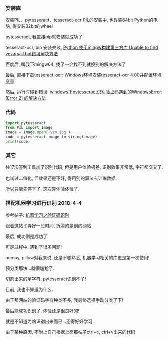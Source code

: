 ### 安装库
安装PIL、pytesseract、tesseract-ocr
PIL的安装中, 也许装64bit Python的电脑, 得安装32bit的wheel

pytesseract, 我直接pip就安装就成功了

tesseract-ocr, pip 安装失败, [Python 使用mingw构建第三方库 Unable to find vcvarsall.bat错误解决方法](https://blog.csdn.net/huobanjishijian/article/details/51915206)

百度后, 叫我下mingw64, 找了一会找不到就换别的解决方法了

最后, 直接下载tesseract-ocr: [Windows环境安装tesseract-ocr 4.00并配置环境变量](https://www.cnblogs.com/jianqingwang/p/6978724.html)

然后, 运行时碰到错误: [windows下pytesseract识别验证码遇到的WindowsError: [Error 2] 的解决方法](https://blog.csdn.net/bigzhao_25/article/details/52350781)

### 代码

``` python
import pytesseract
from PIL import Image
image = Image.open('yzm.jpg')
code = pytesseract.image_to_string(image)
print(code)
```

### 其它
往17沃签到工具加了识别代码, 但是用户体验极差, 识别效果非常低, 字符都交叉了.

也试过二值化, 但效果还是不好, 得用别的算法去训练数据.

所以只能先停下了, 这次算体验体验了.

### 搭配机器学习进行识别 2018-4-4
参考帖子: [机器学习之验证码识别](https://blog.csdn.net/alis_xt/article/details/65627303)

跟着这帖子弄好一段时间, 折腾的是别的网站

最后, 成功倒是成功了.

可是过程中, 遇到了很多问题!

numpy, pillow对我来说, 还是不够熟悉, 机器学习相关的库更是第一次使用!

预分类那块...就很尴尬了.

切割出来的单字符, pytesseract识别不了!

目前, 我也不知道为什么.

由于那网站的验证码字符种类不多, 我最终选择手动分类了下!

最后能成功识别了, 体验还是很良好的!

就是不知道为啥识别出来而已...还得好好学习.

由于某种原因, 不附上自己根据上面那帖子ctrl+c, ctrl+v出来的代码
